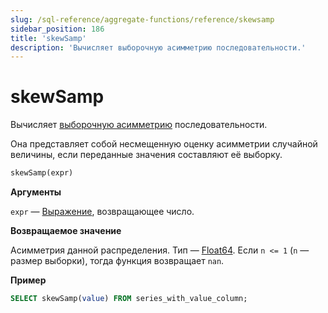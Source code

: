 ```yaml
---
slug: /sql-reference/aggregate-functions/reference/skewsamp
sidebar_position: 186
title: 'skewSamp'
description: 'Вычисляет выборочную асимметрию последовательности.'
---
```



# skewSamp

Вычисляет [выборочную асимметрию](https://en.wikipedia.org/wiki/Skewness) последовательности.

Она представляет собой несмещенную оценку асимметрии случайной величины, если переданные значения составляют её выборку.

``` sql
skewSamp(expr)
```

**Аргументы**

`expr` — [Выражение](/sql-reference/syntax#expressions), возвращающее число.

**Возвращаемое значение**

Асимметрия данной распределения. Тип — [Float64](../../../sql-reference/data-types/float.md). Если `n <= 1` (`n` — размер выборки), тогда функция возвращает `nan`.

**Пример**

``` sql
SELECT skewSamp(value) FROM series_with_value_column;
```
